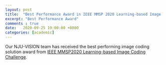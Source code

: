 ```yaml
---
layout: post
title:  "Best Performance Award in IEEE MMSP 2020 Learning-based Image Coding Challenge"
excerpt: "Best Performance Award"
comments : true
date:   2020-09-25 19:00:00 +0800
categories: [academic]
---
```

Our NJU-VISION team has received the best performing image coding solution award from [IEEE MMSP2020 Learning-based Image Coding Challenge](https://attend.ieee.org/mmsp-2020/2020/11/10/grand-challenge-winners/).